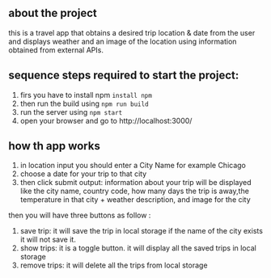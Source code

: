 ## about the project 
this is a travel app that obtains a desired trip location & date from the user and displays weather and an image of the 
location using information obtained from external APIs.

 ## sequence steps required to start the project: 
 1. firs you have to install npm  ``` install npm  ```
 2. then run the build using  ``` npm run build ```
 3. run the server using ``` npm start ```
 4. open your browser and go to http://localhost:3000/
 
 ## how th app works
 1. in location input you should enter a City Name for example Chicago 
 2. choose a date for your trip to that city 
 3. then click submit 
 output:  information about your trip will be displayed like the city name, country code, how many days the trip is away,the temperature in that city + weather description, and image for the city
 
 then you will have three buttons as follow : 
 
 1. save trip: it will save the trip in local storage if the name of the city exists it will not save it. 
 2. show trips: it is a toggle button. it will display all the saved trips in local storage 
 3. remove trips: it will delete all the trips from local storage 
 
